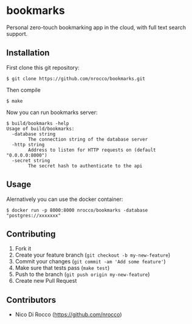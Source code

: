 bookmarks
=========

Personal zero-touch bookmarking app in the cloud, with full text search support.


Installation
------------

First clone this git repository:

    $ git clone https://github.com/nrocco/bookmarks.git

Then compile

    $ make

Now you can run bookmarks server:

    $ build/bookmarks -help
    Usage of build/bookmarks:
      -database string
            The connection string of the database server
      -http string
            Address to listen for HTTP requests on (default "0.0.0.0:8000")
      -secret string
            The secret hash to authenticate to the api


Usage
-----

Alernatively you can use the docker container:

    $ docker run -p 8000:8000 nrocco/bookmarks -database "postgres://xxxxxxx"


Contributing
------------

1. Fork it
2. Create your feature branch (`git checkout -b my-new-feature`)
3. Commit your changes (`git commit -am 'Add some feature'`)
4. Make sure that tests pass (`make test`)
5. Push to the branch (`git push origin my-new-feature`)
6. Create new Pull Request


Contributors
------------

- Nico Di Rocco (https://github.com/nrocco)

